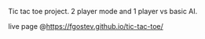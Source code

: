 Tic tac toe project. 2 player mode and 1 player vs basic AI.

live page @https://fgostev.github.io/tic-tac-toe/